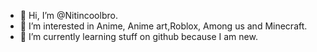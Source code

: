 - 👋 Hi, I’m @Nitincoolbro.
- 👀 I’m interested in Anime, Anime art,Roblox, Among us and Minecraft.
- 🌱 I’m currently learning stuff on github because I am new.


<!---
Nitincoolbro/Nitincoolbro is a ✨ special ✨ repository because its `README.md` (this file) appears on your GitHub profile.
You can click the Preview link to take a look at your changes.
--->
